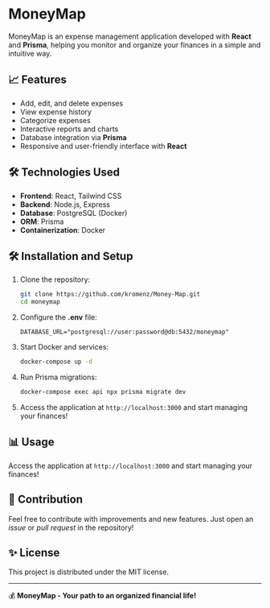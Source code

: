 # MoneyMap

MoneyMap is an expense management application developed with **React** and **Prisma**, helping you monitor and organize your finances in a simple and intuitive way.

## 📈 Features

- Add, edit, and delete expenses
- View expense history
- Categorize expenses
- Interactive reports and charts
- Database integration via **Prisma**
- Responsive and user-friendly interface with **React**

## 🛠 Technologies Used

- **Frontend**: React, Tailwind CSS
- **Backend**: Node.js, Express
- **Database**: PostgreSQL (Docker)
- **ORM**: Prisma
- **Containerization**: Docker

## 🛠 Installation and Setup

1. Clone the repository:

   ```bash
   git clone https://github.com/kromenz/Money-Map.git
   cd moneymap
   ```

2. Configure the **.env** file:

   ```env
   DATABASE_URL="postgresql://user:password@db:5432/moneymap"
   ```

3. Start Docker and services:

   ```bash
   docker-compose up -d
   ```

4. Run Prisma migrations:

   ```bash
   docker-compose exec api npx prisma migrate dev
   ```

5. Access the application at `http://localhost:3000` and start managing your finances!

## 📊 Usage

Access the application at `http://localhost:3000` and start managing your finances!

## 🌟 Contribution

Feel free to contribute with improvements and new features. Just open an _issue_ or _pull request_ in the repository!

## ✨ License

This project is distributed under the MIT license.

---

💰 **MoneyMap - Your path to an organized financial life!**
